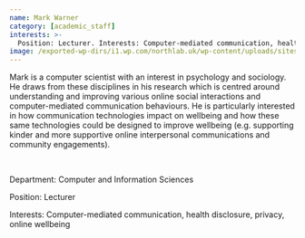 ```yaml
---
name: Mark Warner
category: [academic_staff]
interests: >-
  Position: Lecturer. Interests: Computer-mediated communication, health disclosure, privacy, online wellbeing
image: /exported-wp-dirs/i1.wp.com/northlab.uk/wp-content/uploads/sites/15/2020/07/Mark_Headshot13c8.jpg
---
```

Mark is a computer scientist with an interest in psychology and sociology. He draws from these disciplines in his research which is centred around understanding and improving various online social interactions and computer-mediated communication behaviours. He is particularly interested in how communication technologies impact on wellbeing and how these same technologies could be designed to improve wellbeing (e.g. supporting kinder and more supportive online interpersonal communications and community engagements).

&nbsp;

Department: Computer and Information Sciences

Position: Lecturer

Interests: Computer-mediated communication, health disclosure, privacy, online wellbeing

